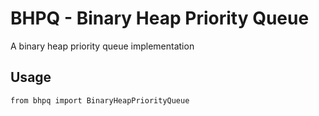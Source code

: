 # BHPQ - Binary Heap Priority Queue

A binary heap priority queue implementation

## Usage

    from bhpq import BinaryHeapPriorityQueue

